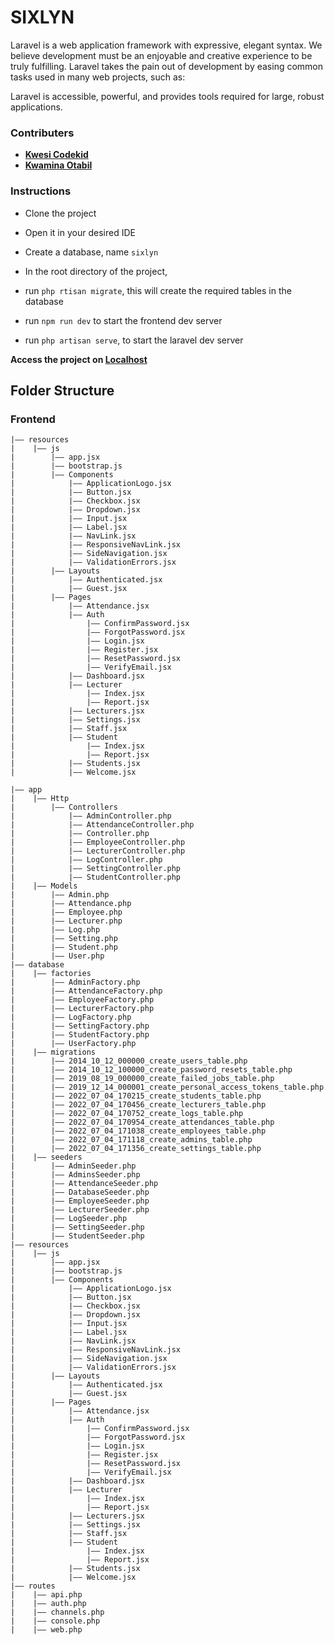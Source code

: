 # SIXLYN

Laravel is a web application framework with expressive, elegant syntax. We believe development must be an enjoyable and creative experience to be truly fulfilling. Laravel takes the pain out of development by easing common tasks used in many web projects, such as:

Laravel is accessible, powerful, and provides tools required for large, robust applications.

### Contributers

-   **[Kwesi Codekid](https://github.com/kwesi-codekid)**
-   **[Kwamina Otabil](https://github.com/kwaminawhyte)**

### Instructions

-   Clone the project
-   Open it in your desired IDE
-   Create a database, name `sixlyn`
-   In the root directory of the project,

-   run `php rtisan migrate`, this will create the required tables in the database
-   run `npm run dev` to start the frontend dev server
-   run `php artisan serve`, to start the laravel dev server

**Access the project on [Localhost](http://127.0.0.1:8000)**

## Folder Structure

### Frontend

```
|—— resources
|    |—— js
|        |—— app.jsx
|        |—— bootstrap.js
|        |—— Components
|            |—— ApplicationLogo.jsx
|            |—— Button.jsx
|            |—— Checkbox.jsx
|            |—— Dropdown.jsx
|            |—— Input.jsx
|            |—— Label.jsx
|            |—— NavLink.jsx
|            |—— ResponsiveNavLink.jsx
|            |—— SideNavigation.jsx
|            |—— ValidationErrors.jsx
|        |—— Layouts
|            |—— Authenticated.jsx
|            |—— Guest.jsx
|        |—— Pages
|            |—— Attendance.jsx
|            |—— Auth
|                |—— ConfirmPassword.jsx
|                |—— ForgotPassword.jsx
|                |—— Login.jsx
|                |—— Register.jsx
|                |—— ResetPassword.jsx
|                |—— VerifyEmail.jsx
|            |—— Dashboard.jsx
|            |—— Lecturer
|                |—— Index.jsx
|                |—— Report.jsx
|            |—— Lecturers.jsx
|            |—— Settings.jsx
|            |—— Staff.jsx
|            |—— Student
|                |—— Index.jsx
|                |—— Report.jsx
|            |—— Students.jsx
|            |—— Welcome.jsx
```

```
|—— app
|    |—— Http
|        |—— Controllers
|            |—— AdminController.php
|            |—— AttendanceController.php
|            |—— Controller.php
|            |—— EmployeeController.php
|            |—— LecturerController.php
|            |—— LogController.php
|            |—— SettingController.php
|            |—— StudentController.php
|    |—— Models
|        |—— Admin.php
|        |—— Attendance.php
|        |—— Employee.php
|        |—— Lecturer.php
|        |—— Log.php
|        |—— Setting.php
|        |—— Student.php
|        |—— User.php
|—— database
|    |—— factories
|        |—— AdminFactory.php
|        |—— AttendanceFactory.php
|        |—— EmployeeFactory.php
|        |—— LecturerFactory.php
|        |—— LogFactory.php
|        |—— SettingFactory.php
|        |—— StudentFactory.php
|        |—— UserFactory.php
|    |—— migrations
|        |—— 2014_10_12_000000_create_users_table.php
|        |—— 2014_10_12_100000_create_password_resets_table.php
|        |—— 2019_08_19_000000_create_failed_jobs_table.php
|        |—— 2019_12_14_000001_create_personal_access_tokens_table.php
|        |—— 2022_07_04_170215_create_students_table.php
|        |—— 2022_07_04_170456_create_lecturers_table.php
|        |—— 2022_07_04_170752_create_logs_table.php
|        |—— 2022_07_04_170954_create_attendances_table.php
|        |—— 2022_07_04_171038_create_employees_table.php
|        |—— 2022_07_04_171118_create_admins_table.php
|        |—— 2022_07_04_171356_create_settings_table.php
|    |—— seeders
|        |—— AdminSeeder.php
|        |—— AdminsSeeder.php
|        |—— AttendanceSeeder.php
|        |—— DatabaseSeeder.php
|        |—— EmployeeSeeder.php
|        |—— LecturerSeeder.php
|        |—— LogSeeder.php
|        |—— SettingSeeder.php
|        |—— StudentSeeder.php
|—— resources
|    |—— js
|        |—— app.jsx
|        |—— bootstrap.js
|        |—— Components
|            |—— ApplicationLogo.jsx
|            |—— Button.jsx
|            |—— Checkbox.jsx
|            |—— Dropdown.jsx
|            |—— Input.jsx
|            |—— Label.jsx
|            |—— NavLink.jsx
|            |—— ResponsiveNavLink.jsx
|            |—— SideNavigation.jsx
|            |—— ValidationErrors.jsx
|        |—— Layouts
|            |—— Authenticated.jsx
|            |—— Guest.jsx
|        |—— Pages
|            |—— Attendance.jsx
|            |—— Auth
|                |—— ConfirmPassword.jsx
|                |—— ForgotPassword.jsx
|                |—— Login.jsx
|                |—— Register.jsx
|                |—— ResetPassword.jsx
|                |—— VerifyEmail.jsx
|            |—— Dashboard.jsx
|            |—— Lecturer
|                |—— Index.jsx
|                |—— Report.jsx
|            |—— Lecturers.jsx
|            |—— Settings.jsx
|            |—— Staff.jsx
|            |—— Student
|                |—— Index.jsx
|                |—— Report.jsx
|            |—— Students.jsx
|            |—— Welcome.jsx
|—— routes
|    |—— api.php
|    |—— auth.php
|    |—— channels.php
|    |—— console.php
|    |—— web.php

```
